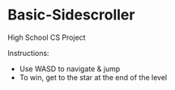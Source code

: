 # Basic-Sidescroller

High School CS Project

Instructions:
- Use WASD to navigate & jump
- To win, get to the star at the end of the level
